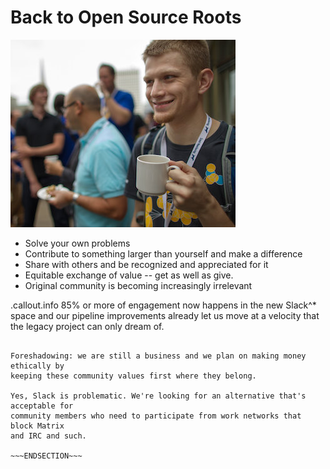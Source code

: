 <!SLIDE >
# Back to Open Source Roots

![.float_left An early Puppet developer (@nullfinch) at a PuppetConf](/_images/finch.jpg)

* Solve your own problems
* Contribute to something larger than yourself and make a difference
* Share with others and be recognized and appreciated for it
* Equitable exchange of value -- get as well as give.
* Original community is becoming increasingly irrelevant

.callout.info 85% or more of engagement now happens in the new Slack^* space and
our pipeline improvements already let us move at a velocity that the legacy project
can only dream of.

~~~SECTION:notes~~~

Foreshadowing: we are still a business and we plan on making money ethically by
keeping these community values first where they belong.

Yes, Slack is problematic. We're looking for an alternative that's acceptable for
community members who need to participate from work networks that block Matrix
and IRC and such.

~~~ENDSECTION~~~
